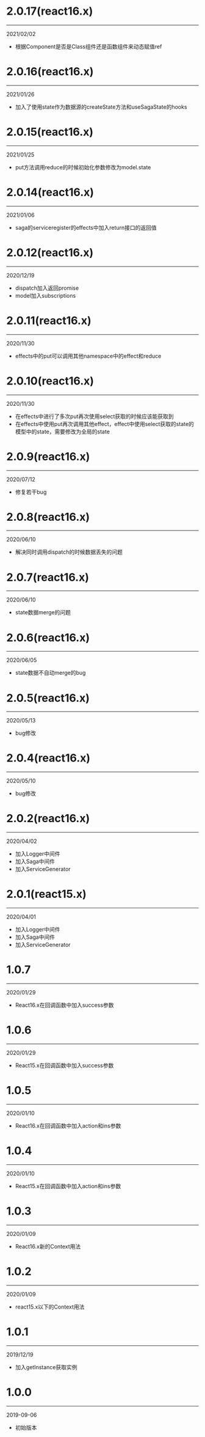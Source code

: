 # 2.0.17(react16.x)

***

2021/02/02

* 根据Component是否是Class组件还是函数组件来动态赋值ref

# 2.0.16(react16.x)

***

2021/01/26

* 加入了使用state作为数据源的createState方法和useSagaState的hooks

# 2.0.15(react16.x)

***

2021/01/25

* put方法调用reduce的时候初始化参数修改为model.state

# 2.0.14(react16.x)

***

2021/01/06

* saga的serviceregister的effects中加入return接口的返回值

# 2.0.12(react16.x)

***

2020/12/19

* dispatch加入返回promise
* model加入subscriptions

# 2.0.11(react16.x)

***

2020/11/30

* effects中的put可以调用其他namespace中的effect和reduce

# 2.0.10(react16.x)

***

2020/11/30

* 在effects中进行了多次put再次使用select获取的时候应该能获取到
* 在effects中使用put再次调用其他effect，effect中使用select获取的state的模型中的state，需要修改为全局的state

# 2.0.9(react16.x)

***

2020/07/12

* 修复若干bug

# 2.0.8(react16.x)

***

2020/06/10

* 解决同时调用dispatch的时候数据丢失的问题

# 2.0.7(react16.x)

***

2020/06/10

* state数据merge的问题

# 2.0.6(react16.x)

***

2020/06/05

* state数据不自动merge的bug

# 2.0.5(react16.x)

***

2020/05/13

* bug修改

# 2.0.4(react16.x)

***

2020/05/10

* bug修改

# 2.0.2(react16.x)

***

2020/04/02

* 加入Logger中间件
* 加入Saga中间件
* 加入ServiceGenerator

# 2.0.1(react15.x)

***

2020/04/01

* 加入Logger中间件
* 加入Saga中间件
* 加入ServiceGenerator

# 1.0.7

***

2020/01/29

* React16.x在回调函数中加入success参数

# 1.0.6

***

2020/01/29

* React15.x在回调函数中加入success参数

# 1.0.5

***

2020/01/10

* React16.x在回调函数中加入action和ins参数

# 1.0.4

***

2020/01/10

* React15.x在回调函数中加入action和ins参数

# 1.0.3

***

2020/01/09

* React16.x新的Context用法

# 1.0.2

***

2020/01/09

* react15.x以下的Context用法

# 1.0.1

***

2019/12/19

* 加入getInstance获取实例

# 1.0.0

***

2019-09-06

* 初始版本
